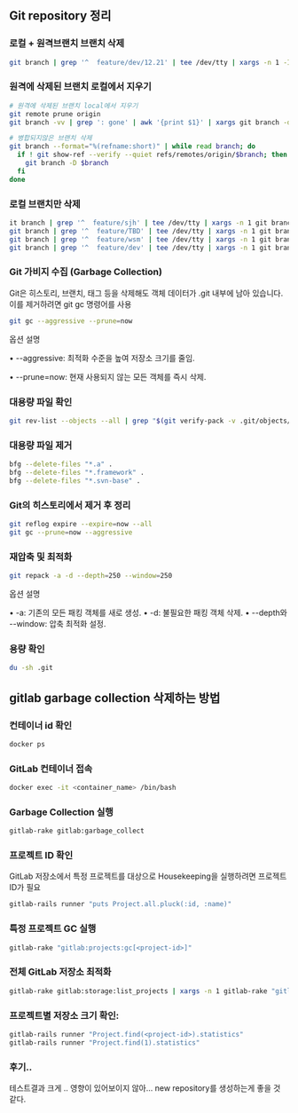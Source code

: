 <!-- 
# ***********************************************************************
# * git clean repository script
# * -----------------------
# * Project Name: git-clean-repository.sh
# * Description: .git clean
# * Author: lunight
# * Date: 2024-12-31
# * Version: 1.0
# * Notes: 로컬 및 원격 장소 클린작업
# ***********************************************************************  
-->

## Git repository 정리

###  로컬 + 원격브랜치 브랜치 삭제

```bash
git branch | grep '^  feature/dev/12.21' | tee /dev/tty | xargs -n 1 -I {} bash -c 'git branch -d {}; git push origin --delete {}'
```

### 원격에 삭제된 브랜치 로컬에서 지우기

```bash
# 원격에 삭제된 브랜치 local에서 지우기
git remote prune origin
git branch -vv | grep ': gone' | awk '{print $1}' | xargs git branch -d

# 병합되지않은 브랜치 삭제
git branch --format="%(refname:short)" | while read branch; do
  if ! git show-ref --verify --quiet refs/remotes/origin/$branch; then
    git branch -D $branch
  fi
done
```

### 로컬 브랜치만 삭제

```bash
it branch | grep '^  feature/sjh' | tee /dev/tty | xargs -n 1 git branch -d
git branch | grep '^  feature/TBD' | tee /dev/tty | xargs -n 1 git branch -d
git branch | grep '^  feature/wsm' | tee /dev/tty | xargs -n 1 git branch -d
git branch | grep '^  feature/dev' | tee /dev/tty | xargs -n 1 git branch -d
```

### Git 가비지 수집 (Garbage Collection)
Git은 히스토리, 브랜치, 태그 등을 삭제해도 객체 데이터가 .git 내부에 남아 있습니다. 이를 제거하려면 git gc 명령어를 사용

```bash
git gc --aggressive --prune=now
```

옵션 설명

• --aggressive: 최적화 수준을 높여 저장소 크기를 줄임.

• --prune=now: 현재 사용되지 않는 모든 객체를 즉시 삭제.


### 대용량 파일 확인

```bash
git rev-list --objects --all | grep "$(git verify-pack -v .git/objects/pack/*.idx | sort -k 3 -n | tail -5 | awk '{print $1}')"

```

### 대용량 파일 제거
```bash
bfg --delete-files "*.a" .
bfg --delete-files "*.framework" .
bfg --delete-files "*.svn-base" .
```

### Git의 히스토리에서 제거 후 정리

```bash
git reflog expire --expire=now --all
git gc --prune=now --aggressive
```
 
### 재압축 및 최적화

```bash 
git repack -a -d --depth=250 --window=250
```

옵션 설명

• -a: 기존의 모든 패킹 객체를 새로 생성.
• -d: 불필요한 패킹 객체 삭제.
• --depth와 --window: 압축 최적화 설정.


### 용량 확인
```bash 
du -sh .git
```


## gitlab garbage collection 삭제하는 방법

### 컨테이너 id 확인

```bash
docker ps
```

### GitLab 컨테이너 접속
```bash
docker exec -it <container_name> /bin/bash
```

### Garbage Collection 실행

```bash
gitlab-rake gitlab:garbage_collect
```

### 프로젝트 ID 확인
GitLab 저장소에서 특정 프로젝트를 대상으로 Housekeeping을 실행하려면 프로젝트 ID가 필요

```bash
gitlab-rails runner "puts Project.all.pluck(:id, :name)"
```

### 특정 프로젝트 GC 실행

```bash
gitlab-rake "gitlab:projects:gc[<project-id>]"
```

### 전체 GitLab 저장소 최적화
```bash
gitlab-rake gitlab:storage:list_projects | xargs -n 1 gitlab-rake "gitlab:projects:gc"
```

### 프로젝트별 저장소 크기 확인:
```bash
gitlab-rails runner "Project.find(<project-id>).statistics"
gitlab-rails runner "Project.find(1).statistics"
```
### 후기..
테스트결과 크게 .. 영향이 있어보이지 않아... new repository를 생성하는게 좋을 것 같다.


